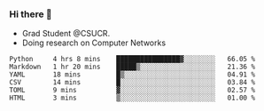 ### Hi there 👋
- Grad Student @CSUCR. 
- Doing research on Computer Networks
<!--START_SECTION:waka-->

```text
Python     4 hrs 8 mins    ████████████████▓░░░░░░░░   66.05 %
Markdown   1 hr 20 mins    █████▒░░░░░░░░░░░░░░░░░░░   21.36 %
YAML       18 mins         █▒░░░░░░░░░░░░░░░░░░░░░░░   04.91 %
CSV        14 mins         █░░░░░░░░░░░░░░░░░░░░░░░░   03.84 %
TOML       9 mins          ▓░░░░░░░░░░░░░░░░░░░░░░░░   02.57 %
HTML       3 mins          ▒░░░░░░░░░░░░░░░░░░░░░░░░   01.00 %
```

<!--END_SECTION:waka-->
<!--
**jluo117/jluo117** is a ✨ _special_ ✨ repository because its `README.md` (this file) appears on your GitHub profile.

Here are some ideas to get you started:

- 🔭 I’m currently working on ...
- 🌱 I’m currently learning ...
- 👯 I’m looking to collaborate on ...
- 🤔 I’m looking for help with ...
- 💬 Ask me about ...
- 📫 How to reach me: ...
- 😄 Pronouns: ...
- ⚡ Fun fact: ...
-->
